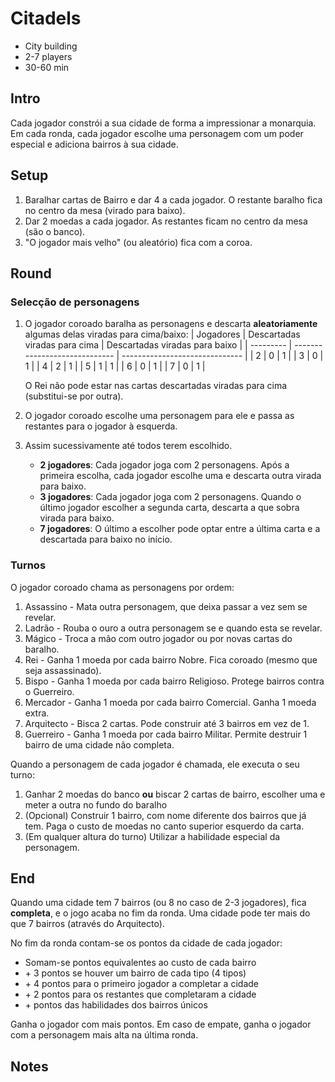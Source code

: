 # Citadels

- City building
- 2-7 players
- 30-60 min

## Intro

Cada jogador constrói a sua cidade de forma a impressionar a monarquia.
Em cada ronda, cada jogador escolhe uma personagem com um poder especial e adiciona bairros à sua cidade.

## Setup

1. Baralhar cartas de Bairro e dar 4 a cada jogador. O restante baralho fica no centro da mesa (virado para baixo).
2. Dar 2 moedas a cada jogador. As restantes ficam no centro da mesa (são o banco).
3. "O jogador mais velho" (ou aleatório) fica com a coroa.

## Round

### Selecção de personagens

1. O jogador coroado baralha as personagens e descarta **aleatoriamente** algumas delas viradas para cima/baixo:
   | Jogadores | Descartadas viradas para cima | Descartadas viradas para baixo |
   | --------- | ----------------------------- | ------------------------------ |
   | 2         | 0                             | 1                              |
   | 3         | 0                             | 1                              |
   | 4         | 2                             | 1                              |
   | 5         | 1                             | 1                              |
   | 6         | 0                             | 1                              |
   | 7         | 0                             | 1                              |
   
   O Rei não pode estar nas cartas descartadas viradas para cima (substitui-se por outra).
2. O jogador coroado escolhe uma personagem para ele e passa as restantes para o jogador à esquerda.
3. Assim sucessivamente até todos terem escolhido.

   - **2 jogadores**: Cada jogador joga com 2 personagens. Após a primeira escolha, cada jogador escolhe uma e descarta outra virada para baixo.
   - **3 jogadores**: Cada jogador joga com 2 personagens. Quando o último jogador escolher a segunda carta, descarta a que sobra virada para baixo.
   - **7 jogadores**: O último a escolher pode optar entre a última carta e a descartada para baixo no início.

### Turnos

O jogador coroado chama as personagens por ordem:

1. Assassino - Mata outra personagem, que deixa passar a vez sem se revelar.
2. Ladrão - Rouba o ouro a outra personagem se e quando esta se revelar.
3. Mágico - Troca a mão com outro jogador ou por novas cartas do baralho.
4. Rei - Ganha 1 moeda por cada bairro Nobre. Fica coroado (mesmo que seja assassinado).
5. Bispo - Ganha 1 moeda por cada bairro Religioso. Protege bairros contra o Guerreiro.
6. Mercador - Ganha 1 moeda por cada bairro Comercial. Ganha 1 moeda extra.
7. Arquitecto - Bisca 2 cartas. Pode construir até 3 bairros em vez de 1.
8. Guerreiro - Ganha 1 moeda por cada bairro Militar. Permite destruir 1 bairro de uma cidade não completa.

Quando a personagem de cada jogador é chamada, ele executa o seu turno:

1. Ganhar 2 moedas do banco **ou** biscar 2 cartas de bairro, escolher uma e meter a outra no fundo do baralho
2. (Opcional) Construir 1 bairro, com nome diferente dos bairros que já tem. Paga o custo de moedas no canto superior esquerdo da carta.
3. (Em qualquer altura do turno) Utilizar a habilidade especial da personagem.

## End

Quando uma cidade tem 7 bairros (ou 8 no caso de 2-3 jogadores), fica **completa**, e o jogo acaba no fim da ronda. Uma cidade pode ter mais do que 7 bairros (através do Arquitecto).

No fim da ronda contam-se os pontos da cidade de cada jogador:

- Somam-se pontos equivalentes ao custo de cada bairro
- \+ 3 pontos se houver um bairro de cada tipo (4 tipos)
- \+ 4 pontos para o primeiro jogador a completar a cidade
- \+ 2 pontos para os restantes que completaram a cidade
- \+ pontos das habilidades dos bairros únicos

Ganha o jogador com mais pontos. Em caso de empate, ganha o jogador com a personagem mais alta na última ronda.


## Notes



